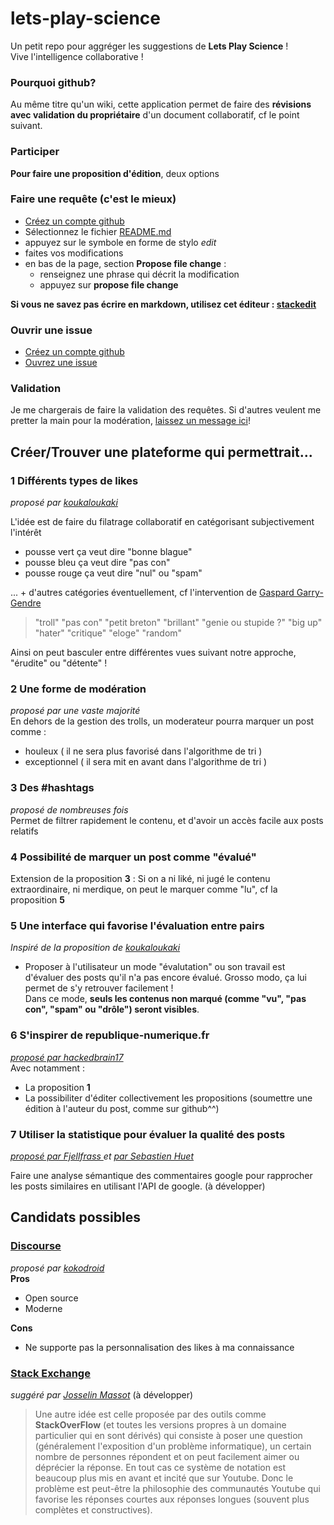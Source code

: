 # lets-play-science

Un petit repo pour aggréger les suggestions de **Lets Play Science** !  
Vive l'intelligence collaborative !  

### Pourquoi github?
Au même titre qu'un wiki, cette application permet de faire des **révisions avec validation du propriétaire** d'un document collaboratif, cf le point suivant.  


### Participer
**Pour faire une proposition d'édition**, deux options 
### Faire une requête (c'est le mieux)

- [Créez un compte github](https://github.com/join)
- Sélectionnez le fichier [README.md](README.md)
- appuyez sur le symbole en forme de stylo *edit*
- faites vos modifications 
- en bas de la page, section **Propose file change** :
  - renseignez une phrase qui décrit la modification
  - appuyez sur **propose file change**

**Si vous ne savez pas écrire en markdown, utilisez cet éditeur : [stackedit](https://stackedit.io/)**  

### Ouvrir une issue
- [Créez un compte github](https://github.com/join)
- [Ouvrez une issue](https://github.com/sveinburne/lets-play-science/issues)

### Validation
Je me chargerais de faire la validation des requêtes. Si d'autres veulent me pretter la main pour la modération, [laissez un message ici](https://github.com/sveinburne/lets-play-science/issues/1)! 

## Créer/Trouver une plateforme qui permettrait... 
### **1** Différents types de likes
*proposé par  [koukaloukaki](https://www.youtube.com/user/koukaloukaki)*  

L'idée est de faire du filatrage collaboratif en catégorisant subjectivement l'intérêt 

- pousse vert ça veut dire "bonne blague"
- pousse bleu ça veut dire "pas con"
- pousse rouge ça veut dire "nul" ou "spam"

... + d'autres catégories éventuellement, cf l'intervention de [Gaspard Garry-Gendre](https://www.youtube.com/channel/UCYEMyvlHvpJcYypXJZzF9zA) 
> "troll" "pas con" "petit breton" "brillant" "genie ou stupide ?" "big up" "hater" "critique" "eloge" "random"

Ainsi on peut basculer entre différentes vues suivant notre approche, "érudite" ou "détente" !

### **2** Une forme de modération 
*proposé par une vaste majorité*  
En dehors de la gestion des trolls, un moderateur pourra marquer un post comme :
- houleux ( il ne sera plus favorisé dans l'algorithme de tri ) 
- exceptionnel ( il sera mit en avant dans l'algorithme de tri ) 

### **3** Des #hashtags 
*proposé de nombreuses fois*  
Permet de filtrer rapidement le contenu, et d'avoir un accès facile aux posts relatifs

### **4** Possibilité de marquer un post comme "évalué"
Extension de la proposition **3** : 
Si on a ni liké, ni jugé le contenu extraordinaire, ni merdique, on peut le marquer comme "lu", cf la proposition **5**

### **5** Une interface qui favorise l'évaluation entre pairs
*Inspiré de la proposition de [koukaloukaki](https://www.youtube.com/user/koukaloukaki)*  
- Proposer à l'utilisateur un mode "évalutation" ou son travail est d'évaluer des posts qu'il n'a pas encore évalué. Grosso modo, ça lui permet de s'y retrouver facilement !  
Dans ce mode, **seuls les contenus non marqué (comme "vu", "pas con", "spam" ou "drôle") seront visibles**.  

### **6** S'inspirer de republique-numerique.fr 
*[proposé par hackedbrain17](https://www.youtube.com/user/hackedbrain17)*  
Avec notamment : 
- La proposition **1**
- La possibiliter d'éditer collectivement les propositions (soumettre une édition à l'auteur du post, comme sur github^^)

### **7** Utiliser la statistique pour évaluer la qualité des posts 
*[proposé par Fjellfrass ](https://www.youtube.com/user/Fjellfrass) et [par Sebastien Huet](https://www.youtube.com/user/huetse)*  

Faire une analyse sémantique des commentaires google pour rapprocher les posts similaires en utilisant l'API de google. 
(à développer)

## Candidats possibles 
### [Discourse](https://www.discourse.org/) 
*proposé par [kokodroid](https://www.youtube.com/user/kokodroid)*  
**Pros**
- Open source
- Moderne

**Cons**
- Ne supporte pas la personnalisation des likes à ma connaissance
 
### [Stack Exchange](http://stackexchange.com/)

*suggéré par [Josselin Massot](https://www.youtube.com/user/Dlul)*
(à développer)

> Une autre idée est celle proposée par des outils comme **StackOverFlow** (et toutes les versions propres à un domaine particulier qui en sont dérivés) qui consiste à poser une question (généralement l'exposition d'un problème informatique), un certain nombre de personnes répondent et on peut facilement aimer ou déprécier la réponse. En tout cas ce système de notation est beaucoup plus mis en avant et incité que sur Youtube. Donc le problème est peut-être la philosophie des communautés Youtube qui favorise les réponses courtes aux réponses longues (souvent plus complètes et constructives).

